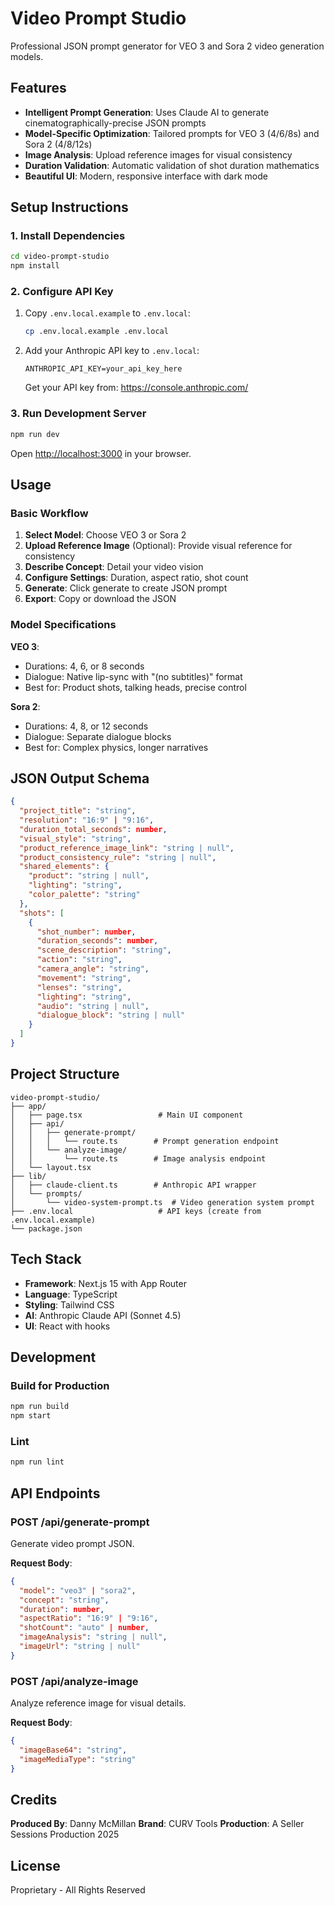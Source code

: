 # Video Prompt Studio

Professional JSON prompt generator for VEO 3 and Sora 2 video generation models.

## Features

- **Intelligent Prompt Generation**: Uses Claude AI to generate cinematographically-precise JSON prompts
- **Model-Specific Optimization**: Tailored prompts for VEO 3 (4/6/8s) and Sora 2 (4/8/12s)
- **Image Analysis**: Upload reference images for visual consistency
- **Duration Validation**: Automatic validation of shot duration mathematics
- **Beautiful UI**: Modern, responsive interface with dark mode

## Setup Instructions

### 1. Install Dependencies

```bash
cd video-prompt-studio
npm install
```

### 2. Configure API Key

1. Copy `.env.local.example` to `.env.local`:
   ```bash
   cp .env.local.example .env.local
   ```

2. Add your Anthropic API key to `.env.local`:
   ```
   ANTHROPIC_API_KEY=your_api_key_here
   ```

   Get your API key from: https://console.anthropic.com/

### 3. Run Development Server

```bash
npm run dev
```

Open [http://localhost:3000](http://localhost:3000) in your browser.

## Usage

### Basic Workflow

1. **Select Model**: Choose VEO 3 or Sora 2
2. **Upload Reference Image** (Optional): Provide visual reference for consistency
3. **Describe Concept**: Detail your video vision
4. **Configure Settings**: Duration, aspect ratio, shot count
5. **Generate**: Click generate to create JSON prompt
6. **Export**: Copy or download the JSON

### Model Specifications

**VEO 3**:
- Durations: 4, 6, or 8 seconds
- Dialogue: Native lip-sync with "(no subtitles)" format
- Best for: Product shots, talking heads, precise control

**Sora 2**:
- Durations: 4, 8, or 12 seconds
- Dialogue: Separate dialogue blocks
- Best for: Complex physics, longer narratives

## JSON Output Schema

```json
{
  "project_title": "string",
  "resolution": "16:9" | "9:16",
  "duration_total_seconds": number,
  "visual_style": "string",
  "product_reference_image_link": "string | null",
  "product_consistency_rule": "string | null",
  "shared_elements": {
    "product": "string | null",
    "lighting": "string",
    "color_palette": "string"
  },
  "shots": [
    {
      "shot_number": number,
      "duration_seconds": number,
      "scene_description": "string",
      "action": "string",
      "camera_angle": "string",
      "movement": "string",
      "lenses": "string",
      "lighting": "string",
      "audio": "string | null",
      "dialogue_block": "string | null"
    }
  ]
}
```

## Project Structure

```
video-prompt-studio/
├── app/
│   ├── page.tsx                 # Main UI component
│   ├── api/
│   │   ├── generate-prompt/
│   │   │   └── route.ts        # Prompt generation endpoint
│   │   └── analyze-image/
│   │       └── route.ts        # Image analysis endpoint
│   └── layout.tsx
├── lib/
│   ├── claude-client.ts        # Anthropic API wrapper
│   └── prompts/
│       └── video-system-prompt.ts  # Video generation system prompt
├── .env.local                   # API keys (create from .env.local.example)
└── package.json
```

## Tech Stack

- **Framework**: Next.js 15 with App Router
- **Language**: TypeScript
- **Styling**: Tailwind CSS
- **AI**: Anthropic Claude API (Sonnet 4.5)
- **UI**: React with hooks

## Development

### Build for Production

```bash
npm run build
npm start
```

### Lint

```bash
npm run lint
```

## API Endpoints

### POST /api/generate-prompt

Generate video prompt JSON.

**Request Body**:
```json
{
  "model": "veo3" | "sora2",
  "concept": "string",
  "duration": number,
  "aspectRatio": "16:9" | "9:16",
  "shotCount": "auto" | number,
  "imageAnalysis": "string | null",
  "imageUrl": "string | null"
}
```

### POST /api/analyze-image

Analyze reference image for visual details.

**Request Body**:
```json
{
  "imageBase64": "string",
  "imageMediaType": "string"
}
```

## Credits

**Produced By**: Danny McMillan
**Brand**: CURV Tools
**Production**: A Seller Sessions Production 2025

## License

Proprietary - All Rights Reserved

